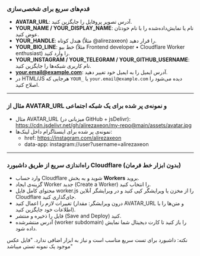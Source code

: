 ### قدم‌های سریع برای شخصی‌سازی
- **AVATAR_URL**: آدرس تصویر پروفایل را جایگزین کنید.  
- **YOUR_NAME / YOUR_DISPLAY_NAME**: نام یا نمایش‌داده‌شده را با نام خودتان عوض کنید.  
- **YOUR_HANDLE**: هندل کوتاه (مثلاً @alirezaxeon) را قرار دهید.  
- **YOUR_BIO_LINE**: خط بیو (مثلاً Frontend developer • Cloudflare Worker enthusiast) را وارد کنید.  
- **YOUR_INSTAGRAM / YOUR_TELEGRAM / YOUR_GITHUB_USERNAME**: نام کاربری شبکه‌ها را جایگزین کنید.  
- **your.email@example.com**: آدرس ایمیل را به ایمیل خود تغییر دهید.  
- در HTML/JS هرجایی که `YOUR_` یا `your.email@example.com` دیده می‌شود را اصلاح کنید.

---

### مثال از AVATAR_URL و نمونه‌ی پر شده برای یک شبکه اجتماعی
- مثال AVATAR_URL (میزبانی در GitHub + jsDelivr):  
  https://cdn.jsdelivr.net/gh/alirezaxeon/my-repo@main/assets/avatar.jpg
- نمونه‌ی پر شده برای اینستاگرام داخل لینک‌ها:  
  - href: https://instagram.com/alirezaxeon  
  - data-app: instagram://user?username=alirezaxeon

---

### راه‌اندازی سریع از طریق داشبورد Cloudflare (بدون ابزار خط فرمان)
- وارد حساب Cloudflare شوید و به بخش **Workers** بروید.  
- گزینه‌ی ایجاد Worker جدید (Create a Worker) را انتخاب کنید.  
- محتوای کامل فایل worker.js را از مخزن یا ویرایشگر کپی کنید و در ویرایشگر آنلاین Cloudflare جای‌گذاری کنید.  
- تغییرات لازم را اعمال کنید (درون ویرایشگر: مقدار AVATAR_URL و متن‌ها را با اطلاعات خود جایگزین کنید).  
- فایل را ذخیره و منتشر (Save and Deploy) کنید.  
- آدرس منتشرشده (worker subdomain) را باز کنید تا کارت دیجیتال شما نمایش داده شود.  

نکته: داشبورد برای تست سریع مناسب است و نیاز به ابزار اضافی ندارد.
"فایل عکس موجود یک نمونه تستی میباشد"

